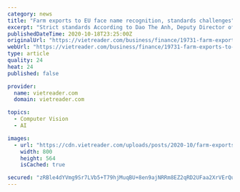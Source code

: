 ```yaml
---
category: news
title: "Farm exports to EU face name recognition, standards challenges"
excerpt: "Strict standards According to Dao The Anh, Deputy Director of the Vietnam Academy of Agricultural Sciences, the successful entrance of protected geographic indicators (GIs) into foreign markets depends on consumer tastes of the import market."
publishedDateTime: 2020-10-18T23:25:00Z
originalUrl: "https://vietreader.com/business/finance/19731-farm-exports-to-eu-face-name-recognition-standards-challenges.html"
webUrl: "https://vietreader.com/business/finance/19731-farm-exports-to-eu-face-name-recognition-standards-challenges.html"
type: article
quality: 24
heat: 24
published: false

provider:
  name: vietreader.com
  domain: vietreader.com

topics:
  - Computer Vision
  - AI

images:
  - url: "https://cdn.vietreader.com/uploads/posts/2020-10/farm-exports-to-eu-face-name-recognition-standards-challenges-1.jpg"
    width: 800
    height: 564
    isCached: true

secured: "zRBle4dYVmg9Sr7LVb5+T79hjMuqBU+8en9ajNRRm8EZ2qRD2UFaa2XrVErQu57/oMq1QZOgCFCh/mIuDse6EJsCohQwBqdg++7/YpETvSKTmgWowBVLdby//73FZakyQPo1CWCZRiJbtc74TaTZfoj7mj1/PiapTok4ouTbDv729agwdk3qEO4XuRRe1UqEfZIDAeAZ1P5X5FiyVLGZuF6ez3PCiRLjMa/YUu6B+e9Ml+1OYc6MfGqlaBGOYFSrKNfdG7bglpZeV88FQVqRTwns6LtrKE1n8DBhTqa5OvsQFJvmNebMJHII7bEQR/a+46XiwbGSJHcvticKHnG4J3i+ezxayPuTGQWJ4R5Ibaw=;8s4rYEGasHTfxTRmvpH8kg=="
---
```


